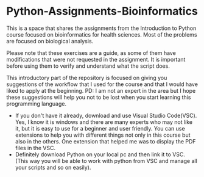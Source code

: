 # Python-Assignments-Bioinformatics
This is a space that shares the assignments from the Introduction to Python course focused on bioinformatics for health sciences. Most of the problems are focused on biological analysis. 

Please note that these exercises are a guide, as some of them have modifications that were not requested in the assignment. It is important before using them to verify and understand what the script does.

This introductory part of the repository is focused on giving you suggestions of the workflow that I used for the course and that I would have liked to apply at the beginning. 
PD: I am not an expert in the area but I hope these suggestions will help you not to be lost when you start learning this programming language.

- If you don't have it already, download and use Visual Studio Code(VSC). Yes, I know it is windows and there are many experts who may not like it, but it is easy to use for a beginner and user friendly. You can use extensions to help you with different things not only in this course but also in the others. One extension that helped me was to display the PDF files in the VSC.
- Definitely download Python on your local pc and then link it to VSC. (This way you will be able to work with python from VSC and manage all your scripts and so on easily).
